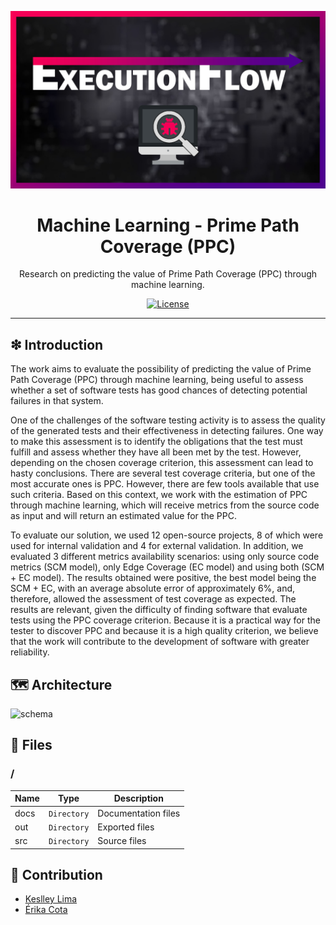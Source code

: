 ![](https://github.com/williamniemiec/ExecutionFlow/blob/ml-ppc/docs/img/logo/logo.jpg?raw=true)

<h1 align='center'>Machine Learning - Prime Path Coverage (PPC)</h1>
<p align='center'>Research on predicting the value of Prime Path Coverage (PPC) through machine learning.</p>
<p align="center">
	<a href="https://github.com/williamniemiec/ml-ppc/blob/master/LICENSE"><img src="https://img.shields.io/github/license/williamniemiec/ml-ppc" alt="License"></a>
</p>
<hr />

## ❇ Introduction
The work aims to evaluate the possibility of predicting the value of Prime Path Coverage (PPC) through machine learning, being useful to assess whether a set of software tests has good chances of detecting potential failures in that system. 

One of the challenges of the software testing activity is to assess the quality of the generated tests and their effectiveness in detecting failures. One way to make this assessment is to identify the obligations that the test must fulfill and assess whether they have all been met by the test. However, depending on the chosen coverage criterion, this assessment can lead to hasty conclusions. There are several test coverage criteria, but one of the most accurate ones is PPC. However, there are few tools available that use such criteria. Based on this context, we work with the estimation of PPC through machine learning, which will receive metrics from the source code as input and will return an estimated value for the PPC. 

To evaluate our solution, we used 12 open-source projects, 8 of which were used for internal validation and 4 for external validation. In addition, we evaluated 3 different metrics availability scenarios: using only source code metrics (SCM model), only Edge Coverage (EC model) and using both (SCM + EC model). The results obtained were positive, the best model being the SCM + EC, with an average absolute error of approximately 6%, and, therefore, allowed the assessment of test coverage as expected. The results are relevant, given the difficulty of finding software that evaluate tests using the PPC coverage criterion. Because it is a practical way for the tester to discover PPC and because it is a high quality criterion, we believe that the work will contribute to the development of software with greater reliability. 


## 🗺 Architecture
![schema](https://raw.githubusercontent.com/williamniemiec/ml-ppc/master/docs/img/architecture/schema.png?raw=true)

## 📁 Files

### /
|        Name        |Type|Description|
|----------------|-------------------------------|-----------------------------|
|docs |`Directory`|Documentation files|
|out   |`Directory`| Exported files    |
|src     |`Directory`| Source files|

## 🤝 Contribution
- [Keslley Lima](https://github.com/keslleylima)
- [Érika Cota](https://www.inf.ufrgs.br/site/docente/erika-fernandes-cota/)
